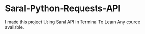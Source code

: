 # Saral-Python-Requests-API
I made this project Using Saral API in Terminal To Learn Any cource available.
